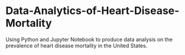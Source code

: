 # Data-Analytics-of-Heart-Disease-Mortality
Using Python and Jupyter Notebook to produce data analysis on the prevalence of heart disease mortality in the United States.
